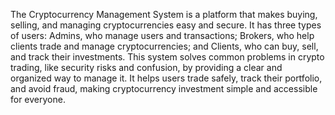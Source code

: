 The Cryptocurrency Management System is a platform that makes buying, selling, and 
managing cryptocurrencies easy and secure. It has three types of users: Admins, who 
manage users and transactions; Brokers, who help clients trade and manage 
cryptocurrencies; and Clients, who can buy, sell, and track their investments. This system 
solves common problems in crypto trading, like security risks and confusion, by providing a 
clear and organized way to manage it. It helps users trade safely, track their portfolio, and 
avoid fraud, making cryptocurrency investment simple and accessible for everyone.
